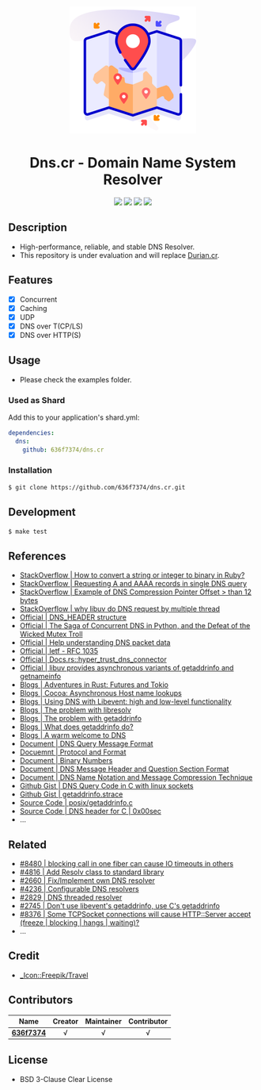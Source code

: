 <div align = "center"><img src="images/icon.png" width="256" height="256" /></div>

<div align = "center">
  <h1>Dns.cr - Domain Name System Resolver</h1>
</div>

<p align="center">
  <a href="https://crystal-lang.org">
    <img src="https://img.shields.io/badge/built%20with-crystal-000000.svg" /></a>    
  <a href="https://github.com/636f7374/dns.cr/actions">
    <img src="https://github.com/636f7374/dns.cr/workflows/Continuous%20Integration/badge.svg" /></a>
  <a href="https://github.com/636f7374/dns.cr/releases">
    <img src="https://img.shields.io/github/release/636f7374/dns.cr.svg" /></a>
  <a href="https://github.com/636f7374/dns.cr/blob/master/license">
    <img src="https://img.shields.io/github/license/636f7374/dns.cr.svg"></a>
</p>

## Description

* High-performance, reliable, and stable DNS Resolver.
* This repository is under evaluation and will replace [Durian.cr](https://github.com/636f7374/durian.cr).

## Features

* [X] Concurrent
* [X] Caching
* [X] UDP
* [X] DNS over T(CP/LS)
* [X] DNS over HTTP(S)

## Usage

* Please check the examples folder.

### Used as Shard

Add this to your application's shard.yml:

```yaml
dependencies:
  dns:
    github: 636f7374/dns.cr
```

### Installation

```bash
$ git clone https://github.com/636f7374/dns.cr.git
```

## Development

```bash
$ make test
```

## References

* [StackOverflow | How to convert a string or integer to binary in Ruby?](https://stackoverflow.com/questions/2339695/how-to-convert-a-string-or-integer-to-binary-in-ruby)
* [StackOverflow | Requesting A and AAAA records in single DNS query](https://stackoverflow.com/questions/4082081/requesting-a-and-aaaa-records-in-single-dns-query)
* [StackOverflow | Example of DNS Compression Pointer Offset > than 12 bytes](https://stackoverflow.com/questions/39439283/example-of-dns-compression-pointer-offset-than-12-bytes)
* [StackOverflow | why libuv do DNS request by multiple thread](https://stackoverflow.com/questions/44603059/why-libuv-do-dns-request-by-multiple-thread)
* [Official | DNS_HEADER structure](https://docs.microsoft.com/en-us/windows/win32/api/windns/ns-windns-dns_header)
* [Official | The Saga of Concurrent DNS in Python, and the Defeat of the Wicked Mutex Troll](https://engineering.mongodb.com/post/the-saga-of-concurrent-dns-in-python-and-the-defeat-of-the-wicked-mutex-troll)
* [Official | Help understanding DNS packet data](https://osqa-ask.wireshark.org/questions/50806/help-understanding-dns-packet-data)
* [Official | Ietf - RFC 1035](https://www.ietf.org/rfc/rfc1035.txt)
* [Official | Docs.rs::hyper_trust_dns_connector](https://docs.rs/hyper-trust-dns-connector/0.1.0/hyper_trust_dns_connector/)
* [Official | libuv provides asynchronous variants of getaddrinfo and getnameinfo](http://docs.libuv.org/en/v1.x/dns.html)
* [Blogs | Adventures in Rust: Futures and Tokio](https://bryangilbert.com/post/code/rust/adventures-futures-tokio-rust/)
* [Blogs | Cocoa: Asynchronous Host name lookups](https://eggerapps.at/blog/2014/hostname-lookups.html)
* [Blogs | Using DNS with Libevent: high and low-level functionality](http://www.wangafu.net/~nickm/libevent-book/Ref9_dns.html)
* [Blogs | The problem with libresolv](https://skarnet.org/software/s6-dns/libresolv.html)
* [Blogs | The problem with getaddrinfo](https://skarnet.org/software/s6-dns/getaddrinfo.html)
* [Blogs | What does getaddrinfo do?](https://jameshfisher.com/2018/02/03/what-does-getaddrinfo-do/)
* [Blogs | A warm welcome to DNS](https://powerdns.org/hello-dns/basic.md.html)
* [Document | DNS Query Message Format](http://www.firewall.cx/networking-topics/protocols/domain-name-system-dns/160-protocols-dns-query.html)
* [Docuemnt | Protocol and Format](http://www-inf.int-evry.fr/~hennequi/CoursDNS/NOTES-COURS_eng/msg.html)
* [Document | Binary Numbers](http://www.oualline.com/practical.programmer/numbers.html)
* [Document | DNS Message Header and Question Section Format](http://www.tcpipguide.com/free/t_DNSMessageHeaderandQuestionSectionFormat.htm)
* [Document | DNS Name Notation and Message Compression Technique](http://www.tcpipguide.com/free/t_DNSNameNotationandMessageCompressionTechnique-2.htm)
* [Github Gist | DNS Query Code in C with linux sockets](https://gist.github.com/fffaraz/9d9170b57791c28ccda9255b48315168)
* [Github Gist | getaddrinfo.strace](https://gist.github.com/alq666/4683879)
* [Source Code | posix/getaddrinfo.c](https://code.woboq.org/userspace/glibc/sysdeps/posix/getaddrinfo.c.html#getaddrinfo)
* [Source Code | DNS header for C | 0x00sec](https://0x00sec.org/t/dns-header-for-c/618)
* ...

## Related

* [#8480 | blocking call in one fiber can cause IO timeouts in others](https://github.com/crystal-lang/crystal/issues/8480)
* [#4816 | Add Resolv class to standard library](https://github.com/crystal-lang/crystal/issues/4816)
* [#2660 | Fix/Implement own DNS resolver](https://github.com/crystal-lang/crystal/issues/2660)
* [#4236 | Configurable DNS resolvers](https://github.com/crystal-lang/crystal/pull/4236)
* [#2829 | DNS threaded resolver](https://github.com/crystal-lang/crystal/pull/2829)
* [#2745 | Don't use libevent's getaddrinfo, use C's getaddrinfo](https://github.com/crystal-lang/crystal/pull/2745)
* [#8376 | Some TCPSocket connections will cause HTTP::Server accept (freeze | blocking | hangs | waiting)?](https://github.com/crystal-lang/crystal/issues/8376)
* ...

## Credit

* [\_Icon::Freepik/Travel](https://www.flaticon.com/packs/travel-321)

## Contributors

|Name|Creator|Maintainer|Contributor|
|:---:|:---:|:---:|:---:|
|**[636f7374](https://github.com/636f7374)**|√|√|√|

## License

* BSD 3-Clause Clear License
